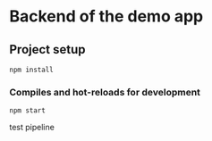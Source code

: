 # Backend of the demo app

## Project setup
```
npm install
```
### Compiles and hot-reloads for development
```
npm start
```
test pipeline

